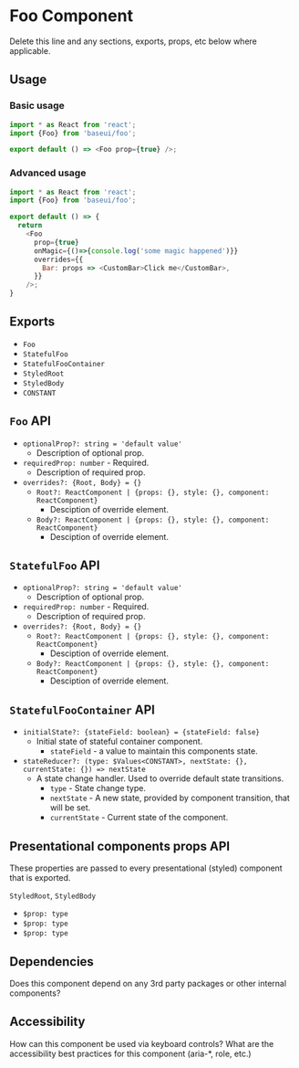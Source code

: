 # Foo Component

Delete this line and any sections, exports, props, etc below where applicable.

## Usage

### Basic usage

```javascript
import * as React from 'react';
import {Foo} from 'baseui/foo';

export default () => <Foo prop={true} />;
```

### Advanced usage

```javascript
import * as React from 'react';
import {Foo} from 'baseui/foo';

export default () => {
  return
    <Foo
      prop={true}
      onMagic={()=>{console.log('some magic happened')}}
      overrides={{
        Bar: props => <CustomBar>Click me</CustomBar>,
      }}
    />;
}
```

## Exports

* `Foo`
* `StatefulFoo`
* `StatefulFooContainer`
* `StyledRoot`
* `StyledBody`
* `CONSTANT`

## `Foo` API

* `optionalProp?: string = 'default value'`
  * Description of optional prop.
* `requiredProp: number` - Required.
  * Description of required prop.
* `overrides?: {Root, Body} = {}`
  * `Root?: ReactComponent | {props: {}, style: {}, component: ReactComponent}`
    * Desciption of override element.
  * `Body?: ReactComponent | {props: {}, style: {}, component: ReactComponent}`
    * Desciption of override element.

## `StatefulFoo` API

* `optionalProp?: string = 'default value'`
  * Description of optional prop.
* `requiredProp: number` - Required.
  * Description of required prop.
* `overrides?: {Root, Body} = {}`
  * `Root?: ReactComponent | {props: {}, style: {}, component: ReactComponent}`
    * Desciption of override element.
  * `Body?: ReactComponent | {props: {}, style: {}, component: ReactComponent}`
    * Desciption of override element.

## `StatefulFooContainer` API

* `initialState?: {stateField: boolean} = {stateField: false}`
  * Initial state of stateful container component.
    * `stateField` - a value to maintain this components state.
* `stateReducer?: (type: $Values<CONSTANT>, nextState: {}, currentState: {}) => nextState`
  * A state change handler. Used to override default state transitions.
    * `type` - State change type.
    * `nextState` - A new state, provided by component transition, that will be set.
    * `currentState` - Current state of the component.

## Presentational components props API

These properties are passed to every presentational (styled) component that is exported.

`StyledRoot`, `StyledBody`

* `$prop: type`
* `$prop: type`
* `$prop: type`

## Dependencies

Does this component depend on any 3rd party packages or other internal components?

## Accessibility

How can this component be used via keyboard controls?
What are the accessibility best practices for this component (aria-\*, role, etc.)
